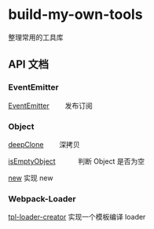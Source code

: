 # build-my-own-tools

整理常用的工具库

## API 文档

### EventEmitter

[EventEmitter](src/EventEmitter/EventEmitter.js)   发布订阅

### Object

[deepClone](src/object/deepClone.js)   深拷贝

[isEmptyObject](src/object/isEmptyObject.js)    判断 Object 是否为空

[new](src/object/new.js) 实现 new

### Webpack-Loader

[tpl-loader-creator](src/tpl-loader-creator) 实现一个模板编译 loader
